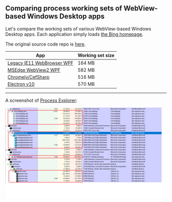 ## Comparing process working sets of WebView-based Windows Desktop apps  

Let's compare the working sets of various WebView-based Windows Desktop apps. 
Each application simply loads [the Bing homepage](https://www.bing.com/).

The original source code repo is [here](https://github.com/noseratio/CompareWebViews).

|App|Working set size|
|---|----------------|
|[Legacy IE11 WebBrowser WPF](https://github.com/noseratio/CompareWebViews/tree/main/IE11WebBrowserApp)|164 MB|
|[MSEdge WebView2 WPF](https://github.com/noseratio/CompareWebViews/tree/main/WebView2App)|582 MB|
|[Chromely/CefSharp](https://github.com/noseratio/CompareWebViews/tree/main/ChromelyApp)|516 MB|
|[Electron v10](https://github.com/noseratio/CompareWebViews/tree/main/ElectronApp)|570 MB|

<hr>

A screenshot of [Process Explorer](https://docs.microsoft.com/en-us/sysinternals/downloads/process-explorer):

![WebView working memory sets](https://raw.githubusercontent.com/noseratio/CompareWebViews/main/procexp.jpg)
